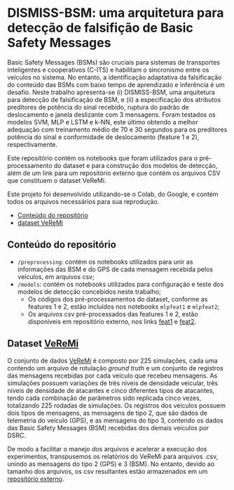 # DISMISS-BSM: uma arquitetura para detecção de falsifição de Basic Safety Messages

Basic Safety Messages (BSMs) são cruciais para sistemas de transportes inteligentes e cooperativos (C-ITS) e habilitam o sincronismo entre os veículos no sistema.   No entanto, a identificação adaptativa da falsificação do conteúdo das BSMs com baixo tempo de aprendizado e inferência é um desafio.  Neste trabalho apresenta-se (i) DISMISS-BSM, uma arquitetura para detecção de falsificação de BSM, e (ii) a especificação dos atributos preditores de potência do sinal recebido, ruptura do padrão de deslocamento e janela deslizante com 3 mensagens.  Foram testados os modelos SVM, MLP e LSTM e k-NN, este último obtendo a melhor adequação com treinamento médio de 70 e 30 segundos para os preditores potência do sinal e conformidade de deslocamento (feature 1 e 2), respectivamente.

Este repositório contém os notebooks que foram utilizados para o pré-processamento do dataset e para construção dos modelos de detecção, além de um link para um repositório externo que contém os arquivos CSV que constituem o dataset VeReMi.

Este projeto foi desenvolvido utilizando-se o Colab, do Google, e contém todos os arquivos necessários para sua reprodução.

<!--ts-->
   * [Conteúdo do repositório](#conteúdo-do-repositório)
   * [dataset VeReMi](#dataset-veremi)
<!--te-->

## Conteúdo do repositório

- `/preprocessing`: contém os notebooks utilizados para unir as informações das BSM e do GPS de cada mensagem recebida pelos veículos, em arquivos csv; 
- `/models`: contém os notebooks utilizados para configuração e teste dos modelos de detecção concebidos neste trabalho;
  - Os códigos dos pré-processamentos do dataset, conforme as features 1 e 2, estão incluídos nos notebooks `mlpfeat1` e `mlpfeat2`;
  - Os arquivos csv pré-processados das features 1 e 2, estão disponíveis em repositório externo, nos links [feat1](https://mega.nz/folder/1Io20AiA#JyVkFM97zrJVOfMyqsPSrw) e [feat2](https://mega.nz/folder/8YIXQY7b#ivBcMXLcT5lpo_yic-TBaw).

## Dataset [VeReMi](https://veremi-dataset.github.io/)

O conjunto de dados [VeReMi](https://veremi-dataset.github.io/) é composto por 225 simulações, cada uma contendo um arquivo de rotulação *ground truth* e um conjunto de registros das mensagens recebidas por cada veículo que recebeu mensagens. As simulações possuem variações de três níveis de densidade veicular, três níveis de densidade de atacantes e cinco diferentes tipos de atacantes, tendo cada combinação de parâmetros sido replicada cinco vezes, totalizando 225 rodadas de simulações. Os registros dos veículos possuem dois tipos de mensagens, as mensagens de tipo 2, que são dados de telemetria do veículo (GPS), e as mensagens do tipo 3, contendo os dados das Basic Safety Messages (BSM) recebidas dos demais veículos por DSRC.

De modo a facilitar o manejo dos arquivos e acelerar a execução dos experimentos, transpusemos os relatórios do VeReMi para arquivos .csv, unindo as mensagens do tipo 2 (GPS) e 3 (BSM). No entanto, devido ao tamanho dos arquivos, os csv resultantes estão armazenados em um [repositório externo](https://mega.nz/folder/8IQgiJoT#umwD_LNC8okGhY--GMQK_w).
